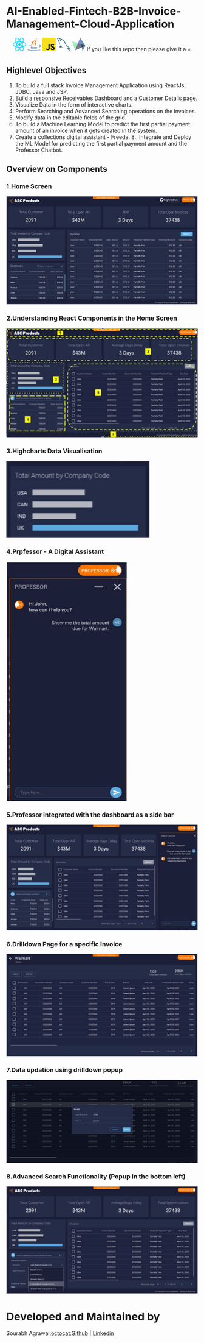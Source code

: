 # AI-Enabled-Fintech-B2B-Invoice-Management-Cloud-Application

<p float="left" align="center">
<img src="https://github.com/sourabhagrawal23/AI-Enabled-Fintech-B2B-Invoice-Management-Cloud-Application/blob/main/Screenshots/react.svg" alt="React" height="35" width="35"/>
<img src="https://github.com/sourabhagrawal23/AI-Enabled-Fintech-B2B-Invoice-Management-Cloud-Application/blob/main/Screenshots/java.svg" alt="Java" height="35" width="35"/>
<img src="https://github.com/sourabhagrawal23/AI-Enabled-Fintech-B2B-Invoice-Management-Cloud-Application/blob/main/Screenshots/javascript.svg" alt="Javascript" height="35" width="35"/>
<img src="https://github.com/sourabhagrawal23/AI-Enabled-Fintech-B2B-Invoice-Management-Cloud-Application/blob/main/Screenshots/mysql.svg" alt="Mysql" height="35" width="35"/>
<img src="https://github.com/sourabhagrawal23/AI-Enabled-Fintech-B2B-Invoice-Management-Cloud-Application/blob/main/Screenshots/highcharts.svg" alt="Highcharts" height="35" width="35"/>
If you like this repo then please give it a ⭐️

</p>

## Highlevel Objectives

1. To build a full stack Invoice Management Application using ReactJs, JDBC, Java and JSP.
2. Build a responsive Receivables Dashboard and a Customer Details page.
3. Visualize Data in the form of interactive charts.
4. Perform Searching and Advanced Searching operations on the invoices.
5. Modify data in the editable fields of the grid.
6. To build a Machine Learning Model to predict the first partial payment amount of an
invoice when it gets created in the system.
7. Create a collections digital assistant - Freeda.
8.. Integrate and Deploy the ML Model for predicting the first partial payment amount and
the Professor Chatbot.


## Overview on Components

### 1.Home Screen
![0](https://github.com/sourabhagrawal23/AI-Enabled-Fintech-B2B-Invoice-Management-Cloud-Application/blob/main/Screenshots/HRC_1.png?raw=true)

### 2.Understanding React Components in the Home Screen

![1](https://github.com/sourabhagrawal23/AI-Enabled-Fintech-B2B-Invoice-Management-Cloud-Application/blob/main/Screenshots/HRC_6.png?raw=true)

### 3.Highcharts Data Visualisation

![2](https://github.com/sourabhagrawal23/AI-Enabled-Fintech-B2B-Invoice-Management-Cloud-Application/blob/main/Screenshots/HRC_7.png?raw=true)

### 4.Prpfessor - A Digital Assistant

![3](https://github.com/sourabhagrawal23/AI-Enabled-Fintech-B2B-Invoice-Management-Cloud-Application/blob/main/Screenshots/HRC_2.png?raw=true)

### 5.Professor integrated with the dashboard as a side bar

![4](https://github.com/sourabhagrawal23/AI-Enabled-Fintech-B2B-Invoice-Management-Cloud-Application/blob/main/Screenshots/HRC_3.png?raw=true)

### 6.Drilldown Page for a specific Invoice

![5](https://github.com/sourabhagrawal23/AI-Enabled-Fintech-B2B-Invoice-Management-Cloud-Application/blob/main/Screenshots/HRC_4.png?raw=true)

### 7.Data updation using drilldown popup

![6](https://github.com/sourabhagrawal23/AI-Enabled-Fintech-B2B-Invoice-Management-Cloud-Application/blob/main/Screenshots/HRC_5.png?raw=true)

### 8.Advanced Search Functionality (Popup in the bottom left)

![7](https://github.com/sourabhagrawal23/AI-Enabled-Fintech-B2B-Invoice-Management-Cloud-Application/blob/main/Screenshots/HRC_8.png?raw=true)


# Developed and Maintained by

Sourabh Agrawal[:octocat:Github](http://github.com/sourabhagrawal23) | [Linkedin](https://www.linkedin.com/in/sourabhkhs/)


